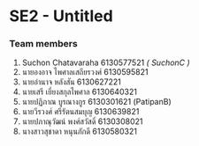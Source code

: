 # SE2 - Untitled

### Team members
1. Suchon Chatavaraha 6130577521 _( SuchonC )_
2. นายองอาจ ไพศาลเสถียรวงศ์ 6130595821
3. นายอำนาจ หลังสัน 6130627221
4. นายเสรี เยี่ยงสกุลไพศาล 6130640321 
5. นายปฏิภาณ บูรณางกูร 6130301621 (PatipanB)
6. นายวีรวงศ์ ศรีรัตนสมบุญ 6130639821 
7. นายปภาณุวัฒน์ พงศ์สวัสดิ์ 6130308021 
8. นางสาวสุชาดา หนุนภักดี 6130580321 
